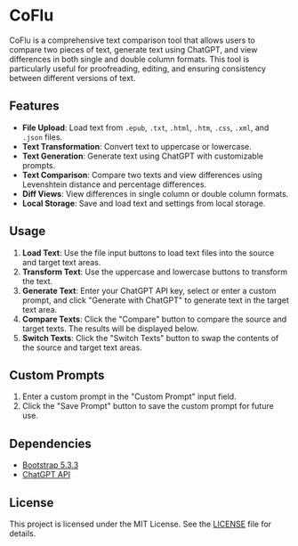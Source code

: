 # CoFlu

CoFlu is a comprehensive text comparison tool that allows users to compare two pieces of text, generate text using ChatGPT, and view differences in both single and double column formats. This tool is particularly useful for proofreading, editing, and ensuring consistency between different versions of text.

## Features

- **File Upload**: Load text from `.epub`, `.txt`, `.html`, `.htm`, `.css`, `.xml`, and `.json` files.
- **Text Transformation**: Convert text to uppercase or lowercase.
- **Text Generation**: Generate text using ChatGPT with customizable prompts.
- **Text Comparison**: Compare two texts and view differences using Levenshtein distance and percentage differences.
- **Diff Views**: View differences in single column or double column formats.
- **Local Storage**: Save and load text and settings from local storage.

## Usage

1. **Load Text**: Use the file input buttons to load text files into the source and target text areas.
2. **Transform Text**: Use the uppercase and lowercase buttons to transform the text.
3. **Generate Text**: Enter your ChatGPT API key, select or enter a custom prompt, and click "Generate with ChatGPT" to generate text in the target text area.
4. **Compare Texts**: Click the "Compare" button to compare the source and target texts. The results will be displayed below.
5. **Switch Texts**: Click the "Switch Texts" button to swap the contents of the source and target text areas.

## Custom Prompts

1. Enter a custom prompt in the "Custom Prompt" input field.
2. Click the "Save Prompt" button to save the custom prompt for future use.

## Dependencies

- [Bootstrap 5.3.3](https://getbootstrap.com/)
- [ChatGPT API](https://platform.openai.com/api-keys/)

## License

This project is licensed under the MIT License. See the [LICENSE](LICENSE) file for details.
